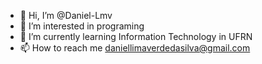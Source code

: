 - 👋 Hi, I’m @Daniel-Lmv
- 👀 I’m interested in programing
- 🌱 I’m currently learning Information Technology in UFRN
- 📫 How to reach me daniellimaverdedasilva@gmail.com

<!---
Daniel-Lmv/Daniel-Lmv is a ✨ special ✨ repository because its `README.md` (this file) appears on your GitHub profile.
You can click the Preview link to take a look at your changes.
--->
